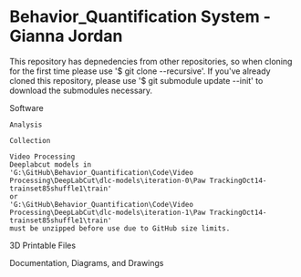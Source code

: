 # Behavior_Quantification System - Gianna Jordan

This repository has depnedencies from other repositories, so when cloning for the first time please use '$ git clone --recursive'.
If you've already cloned this repository, please use '$ git submodule update --init' to download the submodules necessary.



Software

	Analysis
	
	Collection

	Video Processing
	Deeplabcut models in 
	'G:\GitHub\Behavior_Quantification\Code\Video Processing\DeepLabCut\dlc-models\iteration-0\Paw TrackingOct14-trainset85shuffle1\train'
	or
	'G:\GitHub\Behavior_Quantification\Code\Video Processing\DeepLabCut\dlc-models\iteration-1\Paw TrackingOct14-trainset85shuffle1\train' 
	must be unzipped before use due to GitHub size limits.
	

3D Printable Files

Documentation, Diagrams, and Drawings